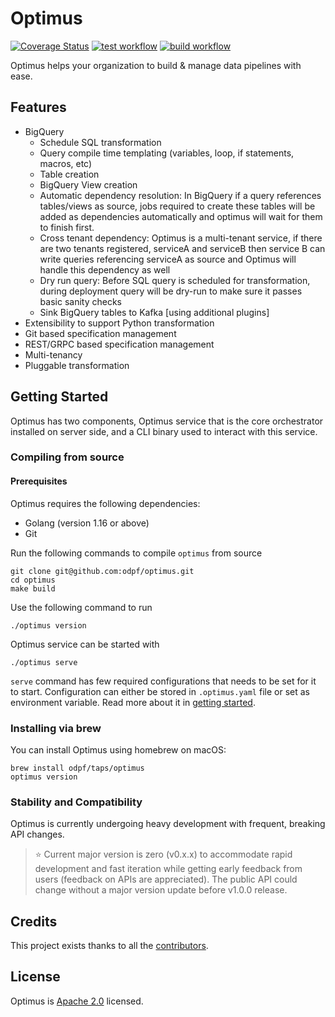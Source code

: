 # Optimus
[![Coverage Status](https://coveralls.io/repos/github/odpf/optimus/badge.svg?branch=main)](https://coveralls.io/github/odpf/optimus?branch=main)
[![test workflow](https://github.com/odpf/optimus/actions/workflows/test.yml/badge.svg)](test)
[![build workflow](https://github.com/odpf/optimus/actions/workflows/build.yml/badge.svg)](build)

Optimus helps your organization to build & manage data pipelines with ease.

## Features
- BigQuery
    - Schedule SQL transformation
    - Query compile time templating (variables, loop, if statements, macros, etc)
    - Table creation
    - BigQuery View creation
    - Automatic dependency resolution: In BigQuery if a query references
      tables/views as source, jobs required to create these tables will be added
      as dependencies automatically and optimus will wait for them to finish first.
    - Cross tenant dependency: Optimus is a multi-tenant service, if there are two
      tenants registered, serviceA and serviceB then service B can write queries
      referencing serviceA as source and Optimus will handle this dependency as well
    - Dry run query: Before SQL query is scheduled for transformation, during
      deployment query will be dry-run to make sure it passes basic sanity
      checks
    - Sink BigQuery tables to Kafka [using additional plugins]
- Extensibility to support Python transformation
- Git based specification management
- REST/GRPC based specification management
- Multi-tenancy
- Pluggable transformation

## Getting Started

Optimus has two components, Optimus service that is the core orchestrator installed
on server side, and a CLI binary used to interact with this service.

### Compiling from source

#### Prerequisites

Optimus requires the following dependencies:
* Golang (version 1.16 or above)
* Git

Run the following commands to compile `optimus` from source
```shell
git clone git@github.com:odpf/optimus.git
cd optimus
make build
```
Use the following command to run
```shell
./optimus version
```

Optimus service can be started with
```shell
./optimus serve
```

`serve` command has few required configurations that needs to be set for it to start. Configuration can either be stored
in `.optimus.yaml` file or set as environment variable. Read more about it in [getting started](https://odpf.github.io/optimus/getting-started/configuration/).

### Installing via brew

You can install Optimus using homebrew on macOS:

```shell
brew install odpf/taps/optimus
optimus version
```

### Stability and Compatibility
Optimus is currently undergoing heavy development with frequent, breaking API changes.

 > ⭐ Current major version is zero (v0.x.x) to accommodate rapid development and fast iteration while getting early feedback from users (feedback on APIs are appreciated). 
 > The public API could change without a major version update before v1.0.0 release.

## Credits

This project exists thanks to all the [contributors](https://github.com/odpf/optimus/graphs/contributors).

## License
Optimus is [Apache 2.0](LICENSE) licensed.